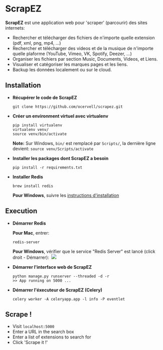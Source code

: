 # ScrapEZ

**ScrapEZ** est une application web pour 'scraper' (parcourir) des sites internets:

* Rechercher et télécharger des fichiers de n'importe quelle extension (pdf, xml, png, mp4, ...)
* Rechercher et télécharger des videos et de la musique de n'importe quelle plaforme (YouTube, Vimeo, VK, Spotify, Deezer, ...)
* Organiser les fichiers par section Music, Documents, Videos, et Liens.
* Visualiser et catégoriser les marques pages et les liens.
* Backup les données localement ou sur le cloud.

## Installation

* **Récupérer le code de ScrapEZ**
  ```
  git clone https://github.com/ocervell/scrapez.git
  ```
  
* **Créer un environment virtuel avec virtualenv**
  ```
  pip install virtualenv
  virtualenv venv/
  source venv/bin/activate
  ```
  **Note:** Sur Windows, `bin/` est remplacé par `Scripts/`, la dernière ligne devient: `source venv/Scripts/activate`
  
* **Installer les packages dont ScrapEZ a besoin**
  ```
  pip install -r requirements.txt
  ```
  
* **Installer Redis**
  
  ```
  brew install redis
  ```
  
  **Pour Windows**, suivre les [instructions d'installation](https://github.com/rgl/redis/downloads)
  
## Execution

* **Démarrer Redis**

  **Pour Mac**, entrer:
  ```
  redis-server
  ```
  
  **Pour Windows**, vérifier que le service "Redis Server" est lancé (click droit - Démarrer):
  ![](https://user-images.githubusercontent.com/9629314/34919199-f81d5268-f924-11e7-8d3c-faffd8ce1dfd.PNG)

* **Démarrer l'interface web de ScrapEZ**
  ```
  python manage.py runserver --threaded -d -r
  >> App running on 5000 ...
  ```
* **Démarrer l'éxecuteur de ScrapEZ (Celery)**
  ```
  celery worker -A celeryapp.app -l info -P eventlet
  ```

## Scrape !
* Visit `localhost:5000`
* Enter a URL in the search box
* Enter a list of extensions to search for
* Click 'Scrape it !'
